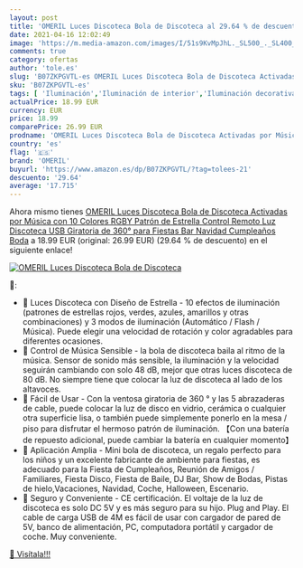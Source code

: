 ```yaml
---
layout: post
title: 'OMERIL Luces Discoteca Bola de Discoteca al 29.64 % de descuento'
date: 2021-04-16 12:02:49
image: 'https://m.media-amazon.com/images/I/51s9KvMpJhL._SL500_._SL400_.jpg'
comments: true
category: ofertas
author: 'tole.es'
slug: 'B07ZKPGVTL-es OMERIL Luces Discoteca Bola de Discoteca Activadas por...'
sku: 'B07ZKPGVTL-es'
tags: [ 'Iluminación','Iluminación de interior','Iluminación decorativa y para usos específicos de interior','Iluminación para escenarios y eventos','Instrumentos musicales','Sistemas de escenario y megafonía','Unidades de efectos de iluminación para escenarios y eventos','navidad','omeril', ]
actualPrice: 18.99 EUR
currency: EUR
price: 18.99
comparePrice: 26.99 EUR
prodname: 'OMERIL Luces Discoteca Bola de Discoteca Activadas por Música con 10 Colores RGBY  Patrón de Estrella  Control Remoto  Luz Discoteca USB Giratoria de 360° para Fiestas  Bar  Navidad  Cumpleaños  Boda'
country: 'es'
flag: '🇪🇸'
brand: 'OMERIL'
buyurl: 'https://www.amazon.es/dp/B07ZKPGVTL/?tag=tolees-21'
descuento: '29.64'
average: '17.715'
---
```


Ahora mismo tienes [OMERIL Luces Discoteca Bola de Discoteca Activadas por Música con 10 Colores RGBY  Patrón de Estrella  Control Remoto  Luz Discoteca USB Giratoria de 360° para Fiestas  Bar  Navidad  Cumpleaños  Boda](https://www.amazon.es/dp/B07ZKPGVTL/?tag=tolees-21) a 18.99 EUR (original: 26.99 EUR) (29.64 %  de descuento) en el siguiente enlace!

[![OMERIL Luces Discoteca Bola de Discoteca](https://m.media-amazon.com/images/I/51s9KvMpJhL._SL500_._SL400_.jpg)](https://www.amazon.es/dp/B07ZKPGVTL/?tag=tolees-21)

🔎:

- 🎁 Luces Discoteca con Diseño de Estrella - 10 efectos de iluminación (patrones de estrellas rojos, verdes, azules, amarillos y otras combinaciones) y 3 modos de iluminación (Automático / Flash / Música). Puede elegir una velocidad de rotación y color agradables para diferentes ocasiones.
- 🎁 Control de Música Sensible - la bola de discoteca baila al ritmo de la música. Sensor de sonido más sensible, la iluminación y la velocidad seguirán cambiando con solo 48 dB, mejor que otras luces discoteca de 80 dB. No siempre tiene que colocar la luz de discoteca al lado de los altavoces.
- 🎁 Fácil de Usar - Con la ventosa giratoria de 360 ​° y las 5 abrazaderas de cable, puede colocar la luz de disco en vidrio, cerámica o cualquier otra superficie lisa, o también puede simplemente ponerlo en la mesa / piso para disfrutar el hermoso patrón de iluminación. 【Con una batería de repuesto adicional, puede cambiar la batería en cualquier momento】
- 🎁 Aplicación Amplia - Mini bola de discoteca, un regalo perfecto para los niños y un excelente fabricante de ambiente para fiestas, es adecuado para la Fiesta de Cumpleaños, Reunión de Amigos / Familiares, Fiesta Disco, Fiesta de Baile, DJ Bar, Show de Bodas, Pistas de hielo,Vacaciones, Navidad, Coche, Halloween, Escenario.
- 🎁 Seguro y Conveniente - CE certificación. El voltaje de la luz de discoteca es solo DC 5V y es más seguro para su hijo. Plug and Play. El cable de carga USB de 4M es fácil de usar con cargador de pared de 5V, banco de alimentación, PC, computadora portátil y cargador de coche. Muy conveniente.

[🛒 Visítala!!!](https://www.amazon.es/dp/B07ZKPGVTL/?tag=tolees-21)

